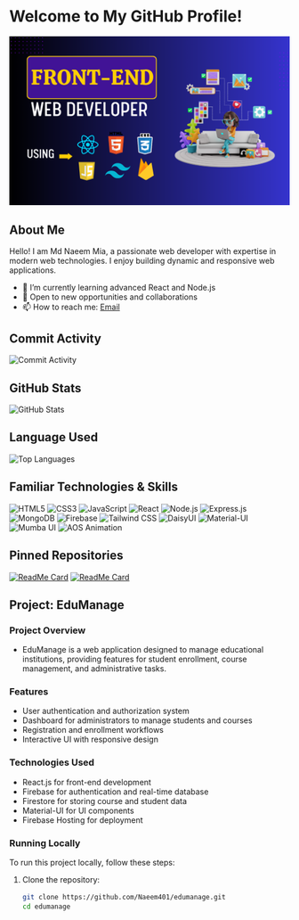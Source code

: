 # Welcome to My GitHub Profile!

![Banner Image](https://github.com/Naeemmia4/MdNaeemMia/blob/main/banner1.png)

## About Me

Hello! I am Md Naeem Mia, a passionate web developer with expertise in modern web technologies. I enjoy building dynamic and responsive web applications.

- 🌱 I’m currently learning advanced React and Node.js
- 💼 Open to new opportunities and collaborations
- 📫 How to reach me: [Email](mailto:mdnaeemm401@gmail.com)
## Commit Activity

![Commit Activity](https://img.shields.io/github/commit-activity/m/Naeem401/edumanage-server?style=flat-square)

## GitHub Stats

![GitHub Stats](https://github-readme-stats.vercel.app/api?username=Naeem401&show_icons=true&theme=radical)



## Language Used

![Top Languages](https://github-readme-stats.vercel.app/api/top-langs/?username=Naeem401&layout=compact&theme=radical)

## Familiar Technologies & Skills

![HTML5](https://img.shields.io/badge/-HTML5-E34F26?style=flat-square&logo=html5&logoColor=white)
![CSS3](https://img.shields.io/badge/-CSS3-1572B6?style=flat-square&logo=css3&logoColor=white)
![JavaScript](https://img.shields.io/badge/-JavaScript-F7DF1E?style=flat-square&logo=javascript&logoColor=black)
![React](https://img.shields.io/badge/-React-61DAFB?style=flat-square&logo=react&logoColor=black)
![Node.js](https://img.shields.io/badge/-Node.js-339933?style=flat-square&logo=node.js&logoColor=white)
![Express.js](https://img.shields.io/badge/-Express.js-000000?style=flat-square&logo=express&logoColor=white)
![MongoDB](https://img.shields.io/badge/-MongoDB-47A248?style=flat-square&logo=mongodb&logoColor=white)
![Firebase](https://img.shields.io/badge/-Firebase-FFCA28?style=flat-square&logo=firebase&logoColor=black)
![Tailwind CSS](https://img.shields.io/badge/-Tailwind%20CSS-38B2AC?style=flat-square&logo=tailwind-css&logoColor=white)
![DaisyUI](https://img.shields.io/badge/-DaisyUI-38B2AC?style=flat-square&logo=daisyui&logoColor=white)
![Material-UI](https://img.shields.io/badge/-Material%20UI-0081CB?style=flat-square&logo=material-ui&logoColor=white)
![Mumba UI](https://img.shields.io/badge/-Mumba%20UI-0081CB?style=flat-square&logo=mumba-ui&logoColor=white)
![AOS Animation](https://img.shields.io/badge/-AOS%20Animation-424242?style=flat-square&logo=aos&logoColor=white)
## Pinned Repositories

[![ReadMe Card](https://github-readme-stats.vercel.app/api/pin/?username=MdNaeemMia&repo=edumanage-server)](https://github.com/MdNaeemMia/edumanage-server)
[![ReadMe Card](https://github-readme-stats.vercel.app/api/pin/?username=MdNaeemMia&repo=edumanage)](https://github.com/MdNaeemMia/edumanage)

## Project: EduManage

### Project Overview

- EduManage is a web application designed to manage educational institutions, providing features for student enrollment, course management, and administrative tasks.

### Features

- User authentication and authorization system
- Dashboard for administrators to manage students and courses
- Registration and enrollment workflows
- Interactive UI with responsive design

### Technologies Used

- React.js for front-end development
- Firebase for authentication and real-time database
- Firestore for storing course and student data
- Material-UI for UI components
- Firebase Hosting for deployment

### Running Locally

To run this project locally, follow these steps:

1. Clone the repository:
   ```bash
   git clone https://github.com/Naeem401/edumanage.git
   cd edumanage
